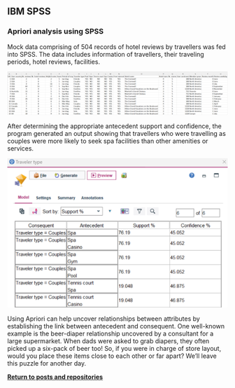 ## IBM SPSS

### Apriori analysis using SPSS

Mock data comprising of 504 records of hotel reviews by travellers was fed into SPSS. The data includes information of travellers, their traveling periods, hotel reviews, facilities.

![](data.png)

After determining the appropriate antecedent support and confidence, the program generated an output showing that travellers who were travelling as couples were more likely to seek spa facilities than other amenities or services.

![](output.png)

Using Apriori can help uncover relationships between attributes by establishing the link between antecedent and consequent. One well-known example is the beer-diaper relationship uncovered by a consultant for a large supermarket. When dads were asked to grab diapers, they often picked up a six-pack of beer too! So, if you were in charge of store layout, would you place these items close to each other or far apart? We’ll leave this puzzle for another day.

<a style="font-weight:bold" href="https://KenYeoKP.github.io">Return to posts and repositories</a>
